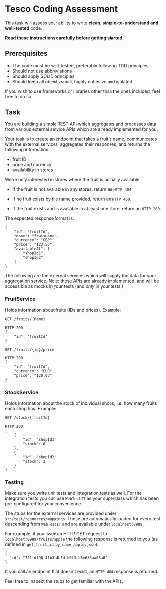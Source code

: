 # Tesco Coding Assessment

This task will assess your ability to write **clean, simple-to-understand and
well-tested** code. 

**Read these instructions carefully before getting started.**

## Prerequisites

* The code must be well-tested, preferably following TDD principles
* Should not use abbreviations
* Should apply SOLID principles
* Should keep all objects small, highly cohesive and isolated

If you wish to use frameworks or libraries other than the ones included, feel free to do so.

## Task

You are building a simple REST API which aggregates and processes data from
various external service APIs which are already implemented for you.

Your task is to create an endpoint that takes a fruit's name, communicates with
the external services, aggregates their responses, and returns
the following information:

* fruit ID
* price and currency
* availability in stores

We're only interested in stores where the fruit is actually available.

* If the fruit is not available in any stores, return an `HTTP 404`.

* If no fruit exists by the name provided, return an `HTTP 400`.

* If the fruit exists and is available in at least one store, return an `HTTP 200`.

The expected response format is:

```
{
    "id": "fruitId",
    "name": "fruitName",
    "currency": "GBP",
    "price": "123.56",
    "availableAt": [
        "shopId1",
        "shopId2"
    ]
}
```

The following are the external services which will supply the data for your aggregation service. Note: these APIs are already implemented, and will be accessible as mocks in your tests (and _only_ in your tests.)

### FruitService

Holds information about fruits (IDs and prices). Example:

```
GET /fruits/{name}

HTTP 200
{
    "id": "fruitId"
}

GET /fruits/{id}/price

HTTP 200
{
    "id": "fruitId",
    "currency": "EUR",
    "price": "120.03"
}
```

### StockService

Holds information about the stock of individual shops, i.e. how many fruits
each shop has. Example:

```
GET /stock/{fruitId}

HTTP 200
[
    {
        "id": "shopId1"
        "stock": 0
    },
    {
        "id": "shopId2"
        "stock": 3
    }
]
```

### Testing

Make sure you write unit tests and integration tests as well. For the integration tests
you can use `WebTestIT` as your superclass which has been pre-configured for your convenience.

The stubs for the external services are provided under `src/test/resources/mappings`.
These are automatically loaded for every test descending from `WebTestIT` and are available
under `localhost:8989`.

For example, if you issue an HTTP GET request to `localhost:8989/fruits/apple`
the following response is returned to you (as defined in `get_fruit_id_by_name_apple.json`):

```
{
  "id": "721fdf98-41b3-4b5d-b0f3-b5e633aa08a0"
}
```

If you call an endpoint that doesn't exist, an `HTTP 404` response is returned.

Feel free to inspect the stubs to get familiar with the APIs.
